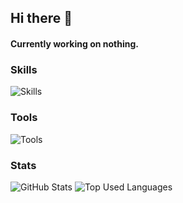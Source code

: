 ## Hi there 👋

#### Currently working on nothing.

### Skills

![Skills](https://skillicons.dev/icons?i=py,java,html,css,tailwind,nextjs)

### Tools

![Tools](https://skillicons.dev/icons?i=vscode,idea,git,github,githubactions,linux,vercel)

### Stats

![GitHub Stats](https://github-readme-stats.vercel.app/api?username=SnowzNZ&theme=tokyonight&show_icons=true&count_private=true&hide_border=true&line_height=20)
![Top Used Languages](https://github-readme-stats.vercel.app/api/top-langs/?username=SnowzNZ&theme=tokyonight&layout=compact&count_private=true&hide_border=true)
